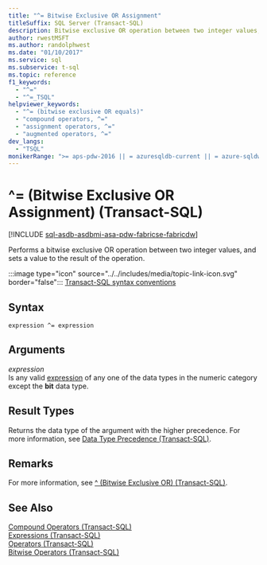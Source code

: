 ```yaml
---
title: "^= Bitwise Exclusive OR Assignment"
titleSuffix: SQL Server (Transact-SQL)
description: Bitwise exclusive OR operation between two integer values, and sets a value to the result of the operation.
author: rwestMSFT
ms.author: randolphwest
ms.date: "01/10/2017"
ms.service: sql
ms.subservice: t-sql
ms.topic: reference
f1_keywords:
  - "^="
  - "^=_TSQL"
helpviewer_keywords:
  - "^= (bitwise exclusive OR equals)"
  - "compound operators, ^="
  - "assignment operators, ^="
  - "augmented operators, ^="
dev_langs:
  - "TSQL"
monikerRange: ">= aps-pdw-2016 || = azuresqldb-current || = azure-sqldw-latest || >= sql-server-2016 || >= sql-server-linux-2017 || = azuresqldb-mi-current||=fabric"
---
```


# ^= (Bitwise Exclusive OR Assignment) (Transact-SQL)
[!INCLUDE [sql-asdb-asdbmi-asa-pdw-fabricse-fabricdw](../../includes/applies-to-version/sql-asdb-asdbmi-asa-pdw-fabricse-fabricdw.md)]

  Performs a bitwise exclusive OR operation between two integer values, and sets a value to the result of the operation.  
  
 :::image type="icon" source="../../includes/media/topic-link-icon.svg" border="false"::: [Transact-SQL syntax conventions](../../t-sql/language-elements/transact-sql-syntax-conventions-transact-sql.md)  
  
## Syntax  
  
```syntaxsql  
expression ^= expression  
```  
  
## Arguments
 *expression*  
 Is any valid [expression](../../t-sql/language-elements/expressions-transact-sql.md) of any one of the data types in the numeric category except the **bit** data type.  
  
## Result Types  
 Returns the data type of the argument with the higher precedence. For more information, see [Data Type Precedence &#40;Transact-SQL&#41;](../../t-sql/data-types/data-type-precedence-transact-sql.md).  
  
## Remarks  
 For more information, see [^ &#40;Bitwise Exclusive OR&#41; &#40;Transact-SQL&#41;](../../t-sql/language-elements/bitwise-exclusive-or-transact-sql.md).  
  
## See Also  
 [Compound Operators &#40;Transact-SQL&#41;](../../t-sql/language-elements/compound-operators-transact-sql.md)   
 [Expressions &#40;Transact-SQL&#41;](../../t-sql/language-elements/expressions-transact-sql.md)   
 [Operators &#40;Transact-SQL&#41;](../../t-sql/language-elements/operators-transact-sql.md)   
 [Bitwise Operators &#40;Transact-SQL&#41;](../../t-sql/language-elements/bitwise-operators-transact-sql.md)  
  
  
